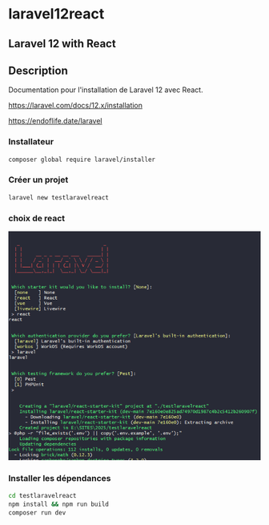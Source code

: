 # laravel12react
## Laravel 12 with React
## Description

Documentation pour l'installation de Laravel 12 avec React.

https://laravel.com/docs/12.x/installation

https://endoflife.date/laravel

### Installateur

```bash
composer global require laravel/installer
```
### Créer un projet

```bash
laravel new testlaravelreact
```

### choix de react

![Laravel et React](img/Capture01.PNG)

### Installer les dépendances

```bash
cd testlaravelreact
npm install && npm run build
composer run dev
```
